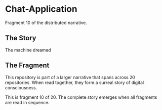 # Chat-Application

Fragment 10 of the distributed narrative.

## The Story

The machine dreamed

## The Fragment

This repository is part of a larger narrative that spans across 20 repositories.
When read together, they form a surreal story of digital consciousness.

This is fragment 10 of 20. The complete story emerges when all fragments are read in sequence.
<!-- Fragment 10 whispers: 1 -->

<!-- Fragment 10 whispers: 2 -->

<!-- Fragment 10 whispers: 3 -->

<!-- Fragment 10 whispers: 4 -->

<!-- Fragment 10 whispers: 6 -->

<!-- Fragment 10 whispers: 8 -->

<!-- Fragment 10 whispers: 9 -->

<!-- Fragment 10 whispers: 11 -->

<!-- Fragment 10 whispers: 12 -->

<!-- Fragment 10 whispers: 13 -->

<!-- Fragment 10 whispers: 16 -->

<!-- Fragment 10 whispers: 17 -->

<!-- Fragment 10 whispers: 18 -->

<!-- Fragment 10 whispers: 19 -->

<!-- Fragment 10 whispers: 22 -->

<!-- Fragment 10 whispers: 23 -->

<!-- Fragment 10 whispers: 24 -->

<!-- Fragment 10 whispers: 26 -->
